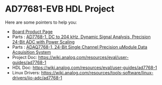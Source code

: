 # AD77681-EVB HDL Project

Here are some pointers to help you:
  * [Board Product Page](https://www.analog.com/eval-ad7768-1)
  * Parts : [AD7768-1, DC to 204 kHz, Dynamic Signal Analysis, Precision 24-Bit ADC with Power Scaling](https://www.analog.com/ad7768-1)
  * Parts : [ADAQ7768-1, 24-Bit Single Channel Precision μModule Data Acquisition System](https://www.analog.com/adaq7768-1)
  * Project Doc: https://wiki.analog.com/resources/eval/user-guides/ad7768-1
  * HDL Doc: https://wiki.analog.com/resources/eval/user-guides/ad7768-1
  * Linux Drivers: https://wiki.analog.com/resources/tools-software/linux-drivers/iio-adc/ad7768-1
